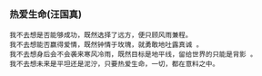 ### 热爱生命(汪国真)
``` 
我不去想是否能够成功，既然选择了远方，便只顾风雨兼程。  
我不去想能否赢得爱情，既然钟情于玫瑰，就勇敢地吐露真诚 。  
我不去想身后会不会袭来寒风冷雨，既然目标是地平线，留给世界的只能是背影 。  
我不去想未来是平坦还是泥泞，只要热爱生命，一切，都在意料之中。  
```
                                            
